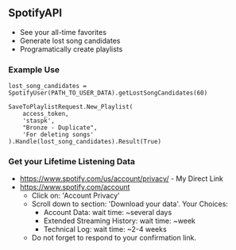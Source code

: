 ## SpotifyAPI
- See your all-time favorites
- Generate lost song candidates
- Programatically create playlists

### Example Use
```
lost_song_candidates = SpotifyUser(PATH_TO_USER_DATA).getLostSongCandidates(60)

SaveToPlaylistRequest.New_Playlist(
	access_token,
	'staspk',
	"Bronze - Duplicate",
	'For deleting songs'
).Handle(lost_song_candidates).Result(True)
```

### Get your Lifetime Listening Data
- https://www.spotify.com/us/account/privacy/ - My Direct Link
- https://www.spotify.com/account
	- Click on: 'Account Privacy'
	- Scroll down to section: 'Download your data'. Your Choices:
		- Account Data:  				wait time: ~several days
		- Extended Streaming History:  	wait time: ~week
		- Technical Log:				wait time: ~2-4 weeks
	- Do not forget to respond to your confirmation link.

